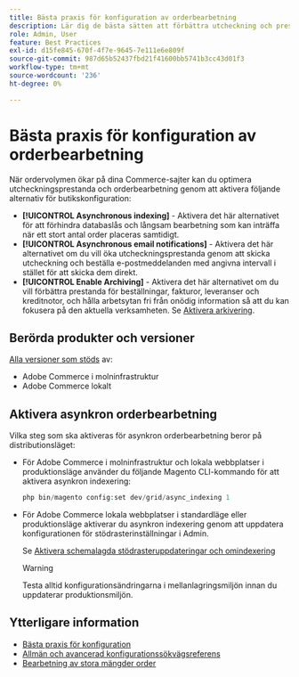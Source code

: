 ```yaml
---
title: Bästa praxis för konfiguration av orderbearbetning
description: Lär dig de bästa sätten att förbättra utcheckning och prestanda för orderbearbetning.
role: Admin, User
feature: Best Practices
exl-id: d15fe845-670f-4f7e-9645-7e111e6e809f
source-git-commit: 987d65b52437fbd21f41600bb5741b3cc43d01f3
workflow-type: tm+mt
source-wordcount: '236'
ht-degree: 0%

---
```


# Bästa praxis för konfiguration av orderbearbetning

När ordervolymen ökar på dina Commerce-sajter kan du optimera utcheckningsprestanda och orderbearbetning genom att aktivera följande alternativ för butikskonfiguration:

- **[!UICONTROL Asynchronous indexing]** - Aktivera det här alternativet för att förhindra databaslås och långsam bearbetning som kan inträffa när ett stort antal order placeras samtidigt.
- **[!UICONTROL Asynchronous email notifications]** - Aktivera det här alternativet om du vill öka utcheckningsprestanda genom att skicka utcheckning och beställa e-postmeddelanden med angivna intervall i stället för att skicka dem direkt.
- **[!UICONTROL Enable Archiving]** - Aktivera det här alternativet om du vill förbättra prestanda för beställningar, fakturor, leveranser och kreditnotor, och hålla arbetsytan fri från onödig information så att du kan fokusera på den aktuella verksamheten. Se [Aktivera arkivering](https://experienceleague.adobe.com/sv/docs/commerce-admin/stores-sales/order-management/orders/order-archive).

## Berörda produkter och versioner

[Alla versioner som stöds](../../../release/versions.md) av:

- Adobe Commerce i molninfrastruktur
- Adobe Commerce lokalt

## Aktivera asynkron orderbearbetning

Vilka steg som ska aktiveras för asynkron orderbearbetning beror på distributionsläget:

- För Adobe Commerce i molninfrastruktur och lokala webbplatser i produktionsläge använder du följande Magento CLI-kommando för att aktivera asynkron indexering:

  ```php
  php bin/magento config:set dev/grid/async_indexing 1
  ```

- För Adobe Commerce lokala webbplatser i standardläge eller produktionsläge aktiverar du asynkron indexering genom att uppdatera konfigurationen för stödrasterinställningar i Admin.

  Se [Aktivera schemalagda stödrasteruppdateringar och omindexering](https://experienceleague.adobe.com/docs/commerce-admin/stores-sales/order-management/orders/order-scheduled-operations.html?lang=sv-SE#enable-scheduled-grid-updates-and-reindexing)

  >[!WARNING]
  >
  >Testa alltid konfigurationsändringarna i mellanlagringsmiljön innan du uppdaterar produktionsmiljön.

## Ytterligare information

- [Bästa praxis för konfiguration](../../../performance/configuration.md)
- [Allmän och avancerad konfigurationssökvägsreferens](../../../configuration/reference/config-reference-general.md)
- [Bearbetning av stora mängder order](../../../performance/high-throughput-order-processing.md)
